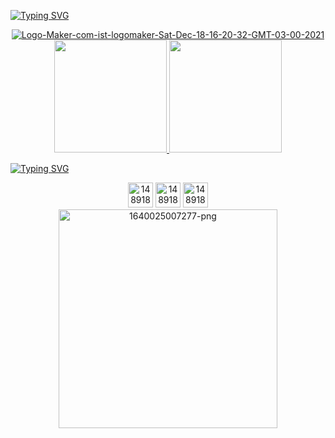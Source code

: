 
[![Typing SVG](https://readme-typing-svg.herokuapp.com?font=Cursive&color=%23FF574D&size=40&multiline=true&width=500&height=100&lines=%E2%9C%A8+Feliz+natal+%F0%9F%8E%84+...;....+e+um+pr%C3%B3spero+ano+novo+%F0%9F%8E%86%F0%9F%8E%87)](https://git.io/typing-svg)


<div align= "center">
  <a href="https://ibb.co/pjFJGQ6">
    <img src="https://i.ibb.co/60CgV8c/Logo-Maker-com-ist-logomaker-Sat-Dec-18-16-20-32-GMT-03-00-2021.png" alt="Logo-Maker-com-ist-logomaker-Sat-Dec-18-16-20-32-GMT-03-00-2021" border="0" /></a>
</div>

<div align= "center">
  <a href="https:https://github.com/Ruths2/github-readme-stats">
    <img height= "180em" src="https://github-readme-stats.vercel.app/api?username=Ruths2&theme=panda&show_icons=true" />
    <img height= "180em" src="https://github-readme-stats.vercel.app/api/top-langs/?username=Ruths2&layout=compact&theme=panda" />
</div>

[![Typing SVG](https://readme-typing-svg.herokuapp.com?color=%2359C8A9&center=true&vCenter=true&width=570&lines=%F0%9F%92%A0+Se+precisar,+entre+em+contato+comigo+%F0%9F%92%A0;%E2%9D%A4%EF%B8%8F+Obrigado+e+volte+sempre+%F0%9F%91%A3)](https://git.io/typing-svg)

<div align="center">
  <a href="https://www.linkedin.com/in/ruth-freire-a15325208">
    <img height="40" src="https://i.ibb.co/xSTPRYR/1489186511-social-media-web-linkedin-81791.png" alt="1489186511-social-media-web-linkedin-81791" border="0" /></a>
  <a href="mailto:ruth09@yahoo.com">
    <img height="40" src="https://i.ibb.co/qpZxzrX/1489186517-social-media-web-gmail-81788-1.png" alt="1489186517-social-media-web-gmail-81788-1" border="0" /></a>
  <a href="https://api.whatsapp.com/send?phone=5513988672041">
    <img height="40" src="https://i.ibb.co/pbs5dvh/1489186508-social-media-web-whatsapp-81782-1.png" alt="1489186508-social-media-web-whatsapp-81782-1" border="0" /></a>
</div>  

<div align="center">
  <a href="https://ibb.co/rGhdBq3">
    <img height="350" src="https://i.ibb.co/1fNzCBM/1640025007277-png.png" alt="1640025007277-png" border="0" /></a>
</div>
